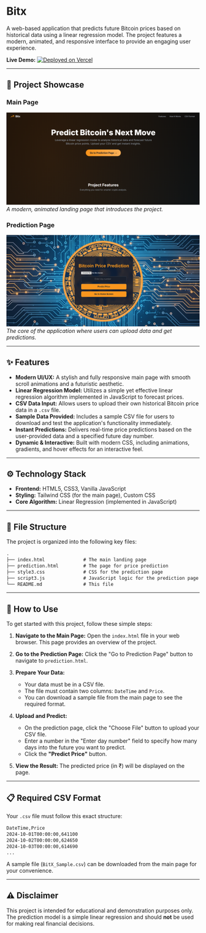 
# Bitx

A web-based application that predicts future Bitcoin prices based on historical data using a linear regression model. The project features a modern, animated, and responsive interface to provide an engaging user experience.

**Live Demo:** [![Deployed on Vercel](https://img.shields.io/badge/Deployed%20on-Vercel-black?style=for-the-badge&logo=vercel)](https://bitx-pink.vercel.app/)

---

## 📸 Project Showcase

### Main Page
![Main Page Screenshot](Screenshot%202025-07-24%20232037.png)
*A modern, animated landing page that introduces the project.*

### Prediction Page
![Prediction Page Screenshot](Screenshot%202025-07-24%20232100.png)
*The core of the application where users can upload data and get predictions.*

---

## ✨ Features

- **Modern UI/UX:** A stylish and fully responsive main page with smooth scroll animations and a futuristic aesthetic.
- **Linear Regression Model:** Utilizes a simple yet effective linear regression algorithm implemented in JavaScript to forecast prices.
- **CSV Data Input:** Allows users to upload their own historical Bitcoin price data in a `.csv` file.
- **Sample Data Provided:** Includes a sample CSV file for users to download and test the application's functionality immediately.
- **Instant Predictions:** Delivers real-time price predictions based on the user-provided data and a specified future day number.
- **Dynamic & Interactive:** Built with modern CSS, including animations, gradients, and hover effects for an interactive feel.

---

## ⚙️ Technology Stack

- **Frontend:** HTML5, CSS3, Vanilla JavaScript
- **Styling:** Tailwind CSS (for the main page), Custom CSS
- **Core Algorithm:** Linear Regression (implemented in JavaScript)

---

## 📂 File Structure

The project is organized into the following key files:

```
.
├── index.html              # The main landing page
├── prediction.html         # The page for price prediction
├── style3.css              # CSS for the prediction page
├── script3.js              # JavaScript logic for the prediction page
└── README.md               # This file
```

---

## 🚀 How to Use

To get started with this project, follow these simple steps:

1.  **Navigate to the Main Page:** Open the `index.html` file in your web browser. This page provides an overview of the project.

2.  **Go to the Prediction Page:** Click the "Go to Prediction Page" button to navigate to `prediction.html`.

3.  **Prepare Your Data:**
    - Your data must be in a CSV file.
    - The file must contain two columns: `DateTime` and `Price`.
    - You can download a sample file from the main page to see the required format.

4.  **Upload and Predict:**
    - On the prediction page, click the "Choose File" button to upload your CSV file.
    - Enter a number in the "Enter day number" field to specify how many days into the future you want to predict.
    - Click the **"Predict Price"** button.

5.  **View the Result:** The predicted price (in ₹) will be displayed on the page.

---

## 📋 Required CSV Format

Your `.csv` file must follow this exact structure:

```csv
DateTime,Price
2024-10-01T00:00:00,641100
2024-10-02T00:00:00,624650
2024-10-03T00:00:00,614690
...
```

A sample file (`BitX_Sample.csv`) can be downloaded from the main page for your convenience.

---

## ⚠️ Disclaimer

This project is intended for educational and demonstration purposes only. The prediction model is a simple linear regression and should **not** be used for making real financial decisions.
